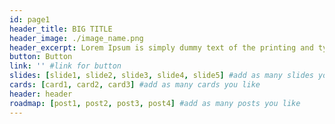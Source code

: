 ```yaml
---
id: page1
header_title: BIG TITLE
header_image: ./image_name.png
header_excerpt: Lorem Ipsum is simply dummy text of the printing and typesetting industry. Lorem Ipsum has been the industry's standard dummy text ever since the 1500s, when an unknown printer took a galley of type and scrambled it to make a type specimen book.
button: Button
link: '' #link for button
slides: [slide1, slide2, slide3, slide4, slide5] #add as many slides you like
cards: [card1, card2, card3] #add as many cards you like
header: header
roadmap: [post1, post2, post3, post4] #add as many posts you like
---
```


